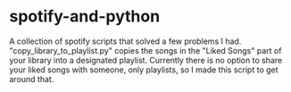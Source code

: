 # spotify-and-python
A collection of spotify scripts that solved a few problems I had.
"copy_library_to_playlist.py" copies the songs in the "Liked Songs" part
of your library into a designated playlist. Currently there is no option
to share your liked songs with someone, only playlists, so I made this 
script to get around that.
